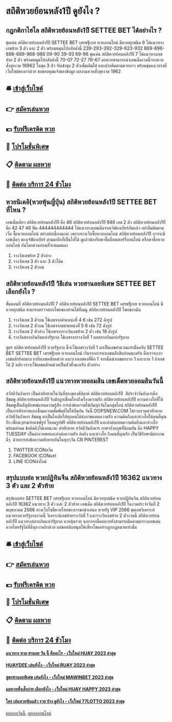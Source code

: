 # สถิติหวยย้อนหลัง1ปี ดูยังไง ?
## กฏกติกาไฮโล สถิติหวยย้อนหลัง1ปี SETTEE BET ได้อย่างไร ?
ชุดเด่น สถิติหวยย้อนหลัง1ปี SETTEE BET เศรษฐีเบท หวยออนไลน์ มีหวยทุกชนิด 9 ได้แนวทางเลขท้าย 3 ตัว และ 2 ตัว พร้อมหมุนไปกลับดังนี้
239-293-392-329-923-932
869-896-698-689-968-986
09-90
39-93
69-96
ชุดเด่น สถิติหวยย้อนหลัง1ปี 7 ได้แนวทางเลขท้าย 2 ตัว พร้อมหมุนไปกลับดังนี้
70-07
72-27
76-67
คอหวยสามารถนำเลขเด็ดงวดนี้จากหวยสั่งลุยงวด 16962 ในชุด 3 ตัว จับเข้าชุด 2 ตัวเพิ่มเติมได้ และฝากติดตามหวยลาว พร้อมชุดแนวทางที่เว็บไซต์ของเราด้วย
ขอขอบคุณเจ้าของข้อมูล
ผลงานหวยสั่งลุยงวด 1962


## 🛎 [เข้าสู่เว็บไซต์](https://bit.ly/3BG5bNw)
## 👉 [สมัครเล่นหวย](https://bit.ly/3BG5bNw)
## 💵 [รับฟรีเครดิต หวย](https://bit.ly/3C3mvgS)
## 👑 [โปรโมชั่นพิเศษ](https://bit.ly/3C3mvgS)
## 📋 [ติดตาม ผลหวย](https://bit.ly/3C3mvgS)
## 📱 [ติดต่อ บริการ 24 ชัวโมง](https://bit.ly/3C3mvgS)

## หวยนิเคอิ(หวยหุ้นญี่ปุ่น) สถิติหวยย้อนหลัง1ปี SETTEE BET ที่ไหน ?
เลขเม็ดเดียว สถิติหวยย้อนหลัง1ปี คือ 46 สถิติหวยย้อนหลัง1ปี 946
เลข 2 ตัว สถิติหวยย้อนหลัง1ปี คือ 42 47 46
ฟัน 444444444444
ได้แนวทางเลขเด็ดจากเจ๊ฟองเบียร์กันแล้ว อย่าลืมติดตามเว็บ ซื้อหวยออนไลน์ อย่างต่อเนื่องนะคะ เพราะทางเว็บซื้อหวยออนไลน์ สถิติหวยย้อนหลัง1ปี อาจจะมีเลขเด็ดๆ ของเจ้ฟ้องเบียร์ ตามมาอีกก็เป็นไปได้ ดูแล้วต้องรีบหาซื้อล็อตเตอร์รี่ออนไลน์ หรือหาซื้อหวยออนไลน์ กันโดยด่วนก่อนที่จะหมดแผง
1. รางวัลเลขท้าย 2 ตัวล่าง
2. รางวัลเลข 3 ตัว และ 3 ตัวโต๊ด
3. รางวัลเลข 2 ตัวบน

## สถิติหวยย้อนหลัง1ปี วิธีเล่น หวยฮานอยพิเศษ SETTEE BET เลือกยังไง ?
ขั้นตอนที่ สถิติหวยย้อนหลัง1ปี 7 สถิติหวยย้อนหลัง1ปี SETTEE BET เศรษฐีเบท หวยออนไลน์ มีหวยทุกชนิด สามารถตรวจสอบโพยของท่านได้ที่เมนู สถิติหวยย้อนหลัง1ปี โพยของฉัน
1. รางวัลเลข 3 ตัวบน ใช้เลขจากตำแหน่งที่ 4 6 เช่น 272 ดังรูป
2. รางวัลเลข 2 ตัวบน ใช้เลขจากตตำแหน่งที่ 5 6 เช่น 72 ดังรูป
3. รางวัลเลข 2 ตัวล่าง ใช้เลขจากรางวัลเลขท้าย 2 ตัว เช่น 18 ดังรูป
4. รางวัลสลากกินกินแบ่งรัฐบาล ใช้เลขจากรางวัลที่ 1 ผลสลากกินแบ่งรัฐบาล

สูตร สถิติหวยย้อนหลัง1ปี หวยรัฐบาล นี้จะใช้เลขรางวัลที่ 1 มาเป็นเลขคำนวณเท่านั้นครับ SETTEE BET SETTEE BET เศรษฐีเบท หวยออนไลน์ เริ่มจากการหาเลขหลักสิบก่อนนะครับ คือเราจะเอาเลขหลักร้อยมาบวกกับเลขหลักหน่วย และบวกเลขคงที่คือ 1 จากนั้นนำเลขมาบวก 1 และบวก 1 ถ้าเลขได้ 2 หลัก เราจะใช้เลขหลักหน่วยเป็นตัวตั้งนะครับ
ตัวอย่าง

## สถิติหวยย้อนหลัง1ปี แนวทางหวยออมสิน เลขเด็ดหวยออมสินวันนี้
สวัสดีวันอังคาร เป็นคำทักทายในวันที่สองของสัปดาห์ สถิติหวยย้อนหลัง1ปี  สีประจำวันอังคารคือสีชมพู สถิติหวยย้อนหลัง1ปี จึงมักถูกเชื่อมโยงถึงเรื่องความรัก สถิติหวยย้อนหลัง1ปี ความห่วงใยที่ใช้สีชมพูเป็นสัญลักษณ์แทนความรู้สึก การส่งข้อความให้กันทุกวันในกลุ่มไลน์ สถิติหวยย้อนหลัง1ปี เป็นการทักทายและเชื่อมความสัมพันธ์ไม่ให้ลืมกัน
วันนี้ OOPSNEW.COM ได้รวบรวมคำทักทาย สวัสดีวันอังคาร สีชมพู มาเป็นไอเดียให้ทุกคนได้ส่งภาพแทนความรัก ความคิดถึงและห่วงใยให้คนที่คุณรัก เพื่อนๆสามารถเซฟรูป โหลดรูปฟรี สถิติหวยย้อนหลัง1ปี และส่งต่อแทนความคิดถึงและห่วงใยพร้อมคำคม ข้อคิดดีๆได้เลยนะคะ
คำทักทาย สวัสดีวันอังคาร ภาษาอังกฤษที่นิยมกัน คือ HAPPY TUESDAY เป็นคำอวยพรและส่งต่อความรัก คิดถึง และห่วงใย ถึงคนที่คุณรัก เป็นวิธีรักษามิตรภาพดีๆ  ด้วยการส่งข้อความทักทายกันในทุกๆวัน
CR PINTEREST
1. TWITTER ICONทวีต
2. FACEBOOK ICONแชร์
3. LINE ICONส่งไลน์

## สรุปแบบย่อ หวยปฏิทินจีน สถิติหวยย้อนหลัง1ปี 16362 แนวทาง 3 ตัว และ 2 ตัวท้าย
สรุปแบบย่อ SETTEE BET เศรษฐีเบท หวยออนไลน์ มีหวยทุกชนิด หวยปฏิทินจีน สถิติหวยย้อนหลัง1ปี 16362 แนวทาง 3 ตัว และ 2 ตัวท้าย เลขเด็ด สถิติหวยย้อนหลัง1ปี ในงวดประจำวันที่ 2 พฤษภาคม 2566 ทางเว็บไซตืหวยไทยของเราขอนำเสนอ หวยรัฐ VIP 2566 ชุดเลขวิเคราะห์แนวทางหวยรัฐบาลงวดนี้ วิเคราะห์เลขท้ายรางวัลที่ 1 และรางวัลเลขท้าย 2 ตัวงวดนี้ สถิติหวยย้อนหลัง1ปี แนวทางสลากกินแบ่งรัฐบาล หวยลุ้นรวย นอกจากนี้คอหวยยังสามารถติดตามตารางเลขเด่นหวยไทยรัฐได้ที่นี่ทุกงวดอีกด้วย แต่ขอสนับสนุนให้เสี่ยงโชคอย่างถูกกฎหมายเท่านั้น

## 🛎 [เข้าสู่เว็บไซต์](https://bit.ly/3BG5bNw)
## 👉 [สมัครเล่นหวย](https://bit.ly/3BG5bNw)
## 💵 [รับฟรีเครดิต หวย](https://bit.ly/3C3mvgS)
## 👑 [โปรโมชั่นพิเศษ](https://bit.ly/3C3mvgS)
## 📋 [ติดตาม ผลหวย](https://bit.ly/3C3mvgS)
## 📱 [ติดต่อ บริการ 24 ชัวโมง](https://bit.ly/3C3mvgS)

#### [แนวทาง หวย ฮานอย วัน นี้ คืออะไร - เว็บใหม่ HUAY 2023 ล่าสุด](https://atom.io/themes/แนวทาง%20หวย%20ฮานอย%20วัน%20นี้%20คืออะไร%20-%20เว็บใหม่%20huay%202023%20ล่าสุด)
#### [HUAYDEE เล่นยังไง - เว็บใหม่ RUAY 2023 ล่าสุด](https://atom.io/themes/huaydee%20เล่นยังไง%20-%20เว็บใหม่%20ruay%202023%20ล่าสุด)
#### [สูตรฮานอยพิเศษ เล่นยังไง - เว็บใหม่ MAWINBET 2023 ล่าสุด](https://atom.io/themes/สูตรฮานอยพิเศษ%20เล่นยังไง%20-%20เว็บใหม่%20mawinbet%202023%20ล่าสุด)
#### [ผลหวยฮั่งเส็งบ่าย เลือกยังไง - เว็บใหม่ HUAY HAPPY 2023 ล่าสุด](https://atom.io/themes/ผลหวยฮั่งเส็งบ่าย%20เลือกยังไง%20-%20เว็บใหม่%20huay%20happy%202023%20ล่าสุด)
#### [ใคร เล่นหวยหุ้นแล้ว รวย บ้าง ดูยังไง - เว็บใหม่ 77LOTTO 2023 ล่าสุด](https://atom.io/themes/ใคร%20เล่นหวยหุ้นแล้ว%20รวย%20บ้าง%20ดูยังไง%20-%20เว็บใหม่%2077lotto%202023%20ล่าสุด)

[ผลบอลวันนี้](https://siamsport.tv "ผลบอลวันนี้"), [ดูบอลออนไลน์](https://siamsport.tv/ดูบอลสด "ดูบอลออนไลน์")